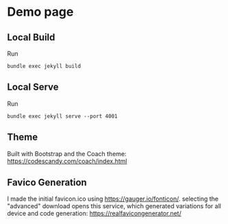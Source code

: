 # Demo page

## Local Build

Run 
```
bundle exec jekyll build
```

## Local Serve

Run
```
bundle exec jekyll serve --port 4001
```

## Theme

Built with Bootstrap and the Coach theme: https://codescandy.com/coach/index.html

## Favico Generation

I made the initial favicon.ico using https://gauger.io/fonticon/. selecting the "advanced" download opens this service, which generated variations for all device and code generation: https://realfavicongenerator.net/